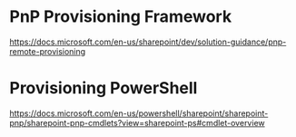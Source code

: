 # PnP Provisioning Framework

https://docs.microsoft.com/en-us/sharepoint/dev/solution-guidance/pnp-remote-provisioning

# Provisioning PowerShell

https://docs.microsoft.com/en-us/powershell/sharepoint/sharepoint-pnp/sharepoint-pnp-cmdlets?view=sharepoint-ps#cmdlet-overview